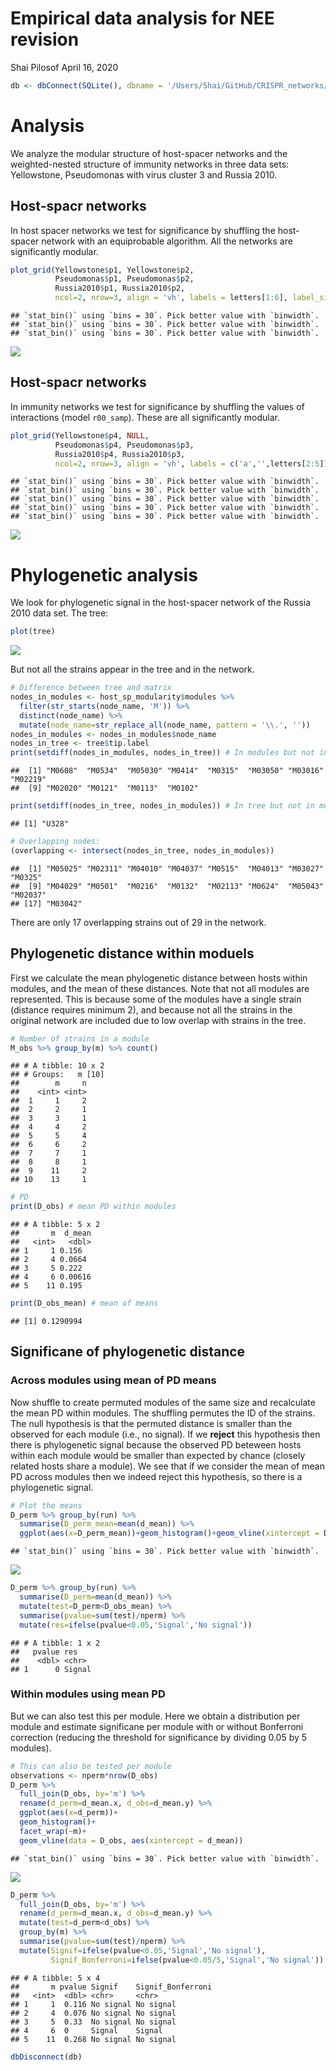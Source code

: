 Empirical data analysis for NEE revision
================
Shai Pilosof
April 16, 2020

``` r
db <- dbConnect(SQLite(), dbname = '/Users/Shai/GitHub/CRISPR_networks/CRISPR_database_V2.sqlite')
```

# Analysis

We analyze the modular structure of host-spacer networks and the
weighted-nested structure of immunity networks in three data sets:
Yellowstone, Pseudomonas with virus cluster 3 and Russia 2010.

## Host-spacr networks

In host spacer networks we test for significance by shuffling the
host-spacer network with an equiprobable algorithm. All the networks are
significantly modular.

``` r
plot_grid(Yellowstone$p1, Yellowstone$p2,
          Pseudomonas$p1, Pseudomonas$p2,
          Russia2010$p1, Russia2010$p2,
          ncol=2, nrow=3, align = 'vh', labels = letters[1:6], label_size = 16, scale = 0.95)
```

    ## `stat_bin()` using `bins = 30`. Pick better value with `binwidth`.
    ## `stat_bin()` using `bins = 30`. Pick better value with `binwidth`.
    ## `stat_bin()` using `bins = 30`. Pick better value with `binwidth`.

![](empirical_data_analysis_revision_files/figure-gfm/plots%20host-spacer-1.png)<!-- -->

## Host-spacr networks

In immunity networks we test for significance by shuffling the values of
interactions (model `r00_samp`). These are all significantly modular.

``` r
plot_grid(Yellowstone$p4, NULL,
          Pseudomonas$p4, Pseudomonas$p3,
          Russia2010$p4, Russia2010$p3,
          ncol=2, nrow=3, align = 'vh', labels = c('a','',letters[2:5]), label_size = 16, scale = 0.95)
```

    ## `stat_bin()` using `bins = 30`. Pick better value with `binwidth`.
    ## `stat_bin()` using `bins = 30`. Pick better value with `binwidth`.
    ## `stat_bin()` using `bins = 30`. Pick better value with `binwidth`.
    ## `stat_bin()` using `bins = 30`. Pick better value with `binwidth`.
    ## `stat_bin()` using `bins = 30`. Pick better value with `binwidth`.

![](empirical_data_analysis_revision_files/figure-gfm/plots%20immunity-1.png)<!-- -->

# Phylogenetic analysis

We look for phylogenetic signal in the host-spacer network of the Russia
2010 data set. The
tree:

``` r
plot(tree)
```

![](empirical_data_analysis_revision_files/figure-gfm/plot%20tree-1.png)<!-- -->

But not all the strains appear in the tree and in the network.

``` r
# Difference between tree and matrix
nodes_in_modules <- host_sp_modularity$modules %>%
  filter(str_starts(node_name, 'M')) %>%
  distinct(node_name) %>% 
  mutate(node_name=str_replace_all(node_name, pattern = '\\.', ''))
nodes_in_modules <- nodes_in_modules$node_name
nodes_in_tree <- tree$tip.label
print(setdiff(nodes_in_modules, nodes_in_tree)) # In modules but not in tree
```

    ##  [1] "M0608"  "M0534"  "M05030" "M0414"  "M0315"  "M03050" "M03016" "M02219"
    ##  [9] "M02020" "M0121"  "M0113"  "M0102"

``` r
print(setdiff(nodes_in_tree, nodes_in_modules)) # In tree but not in modules
```

    ## [1] "U328"

``` r
# Overlapping nodes:
(overlapping <- intersect(nodes_in_tree, nodes_in_modules))
```

    ##  [1] "M05025" "M02311" "M04010" "M04037" "M0515"  "M04013" "M03027" "M0325" 
    ##  [9] "M04029" "M0501"  "M0216"  "M0132"  "M02113" "M0624"  "M05043" "M02037"
    ## [17] "M03042"

There are only 17 overlapping strains out of 29 in the network.

## Phylogenetic distance within moduels

First we calculate the mean phylogenetic distance between hosts within
modules, and the mean of these distances. Note that not all modules are
represented. This is because some of the modules have a single strain
(distance requires minimum 2), and because not all the strains in the
original network are included due to low overlap with strains in the
tree.

``` r
# Number of strains in a module
M_obs %>% group_by(m) %>% count()
```

    ## # A tibble: 10 x 2
    ## # Groups:   m [10]
    ##        m     n
    ##    <int> <int>
    ##  1     1     2
    ##  2     2     1
    ##  3     3     1
    ##  4     4     2
    ##  5     5     4
    ##  6     6     2
    ##  7     7     1
    ##  8     8     1
    ##  9    11     2
    ## 10    13     1

``` r
# PD
print(D_obs) # mean PD within modules
```

    ## # A tibble: 5 x 2
    ##       m  d_mean
    ##   <int>   <dbl>
    ## 1     1 0.156  
    ## 2     4 0.0664 
    ## 3     5 0.222  
    ## 4     6 0.00616
    ## 5    11 0.195

``` r
print(D_obs_mean) # mean of means
```

    ## [1] 0.1290994

## Significane of phylogenetic distance

### Across modules using mean of PD means

Now shuffle to create permuted modules of the same size and recalculate
the mean PD within modules. The shuffling permutes the ID of the
strains. The null hypothesis is that the permuted distance is smaller
than the observed for each module (i.e., no signal). If we **reject**
this hypothesis then there is phylogenetic signal because the observed
PD beteween hosts within each module would be smaller than expected by
chance (closely related hosts share a module). We see that if we
consider the mean of mean PD across modules then we indeed reject this
hypothesis, so there is a phylogenetic signal.

``` r
# Plot the means 
D_perm %>% group_by(run) %>% 
  summarise(D_perm_mean=mean(d_mean)) %>% 
  ggplot(aes(x=D_perm_mean))+geom_histogram()+geom_vline(xintercept = D_obs_mean)
```

    ## `stat_bin()` using `bins = 30`. Pick better value with `binwidth`.

![](empirical_data_analysis_revision_files/figure-gfm/test_significance_PD_across_modules-1.png)<!-- -->

``` r
D_perm %>% group_by(run) %>% 
  summarise(D_perm=mean(d_mean)) %>% 
  mutate(test=D_perm<D_obs_mean) %>%
  summarise(pvalue=sum(test)/nperm) %>% 
  mutate(res=ifelse(pvalue<0.05,'Signal','No signal'))
```

    ## # A tibble: 1 x 2
    ##   pvalue res   
    ##    <dbl> <chr> 
    ## 1      0 Signal

### Within modules using mean PD

But we can also test this per module. Here we obtain a distribution per
module and estimate significane per module with or without Bonferroni
correction (reducing the threshold for significance by dividing 0.05 by
5 modules).

``` r
# This can also be tested per module
observations <- nperm*nrow(D_obs)
D_perm %>% 
  full_join(D_obs, by='m') %>% 
  rename(d_perm=d_mean.x, d_obs=d_mean.y) %>% 
  ggplot(aes(x=d_perm))+
  geom_histogram()+
  facet_wrap(~m)+
  geom_vline(data = D_obs, aes(xintercept = d_mean))
```

    ## `stat_bin()` using `bins = 30`. Pick better value with `binwidth`.

![](empirical_data_analysis_revision_files/figure-gfm/test_significance_PD_within_modules-1.png)<!-- -->

``` r
D_perm %>% 
  full_join(D_obs, by='m') %>% 
  rename(d_perm=d_mean.x, d_obs=d_mean.y) %>% 
  mutate(test=d_perm<d_obs) %>%  
  group_by(m) %>% 
  summarise(pvalue=sum(test)/nperm) %>% 
  mutate(Signif=ifelse(pvalue<0.05,'Signal','No signal'),
         Signif_Bonferroni=ifelse(pvalue<0.05/5,'Signal','No signal')) # Need to divide by 5 (number of modules) for Bonferroni correction
```

    ## # A tibble: 5 x 4
    ##       m pvalue Signif    Signif_Bonferroni
    ##   <int>  <dbl> <chr>     <chr>            
    ## 1     1  0.116 No signal No signal        
    ## 2     4  0.076 No signal No signal        
    ## 3     5  0.33  No signal No signal        
    ## 4     6  0     Signal    Signal           
    ## 5    11  0.268 No signal No signal

``` r
dbDisconnect(db)
```

